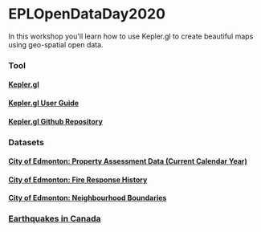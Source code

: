 # EPLOpenDataDay2020
In this workshop you'll learn how to use Kepler.gl to create beautiful maps using geo-spatial open data.

### Tool
#### [Kepler.gl](https://kepler.gl/)
#### [Kepler.gl User Guide](https://github.com/keplergl/kepler.gl/blob/master/docs/user-guides/a-introduction.md)
#### [Kepler.gl Github Repository](https://github.com/keplergl/kepler.gl)

### Datasets
#### [City of Edmonton: Property Assessment Data (Current Calendar Year)](https://data.edmonton.ca/City-Administration/Property-Assessment-Data-Current-Calendar-Year-/q7d6-ambg)

#### [City of Edmonton: Fire Response History](https://data.edmonton.ca/Emergency-Services/Fire-Response-History/3s7f-z7ut)

#### [City of Edmonton: Neighbourhood Boundaries](https://data.edmonton.ca/Geospatial-Boundaries/City-of-Edmonton-Neighbourhood-Boundaries/jfvj-x253)

### [Earthquakes in Canada](https://open.canada.ca/data/en/dataset/2c3672b6-4c17-4ff5-9861-29e2dd6d03b3)
